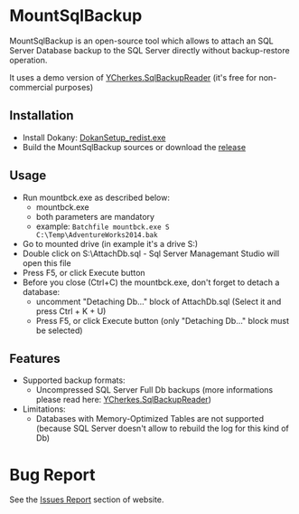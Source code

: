 # MountSqlBackup

MountSqlBackup is an open-source tool which allows to attach an SQL Server Database backup to the SQL Server directly without backup-restore operation.

It uses a demo version of [YCherkes.SqlBackupReader](https://github.com/ycherkes/YCherkes.SqlBackupReader.Demo) (it's free for non-commercial purposes)

## Installation

* Install Dokany: [DokanSetup_redist.exe](https://github.com/dokan-dev/dokany/releases/download/v1.4.0.1000/DokanSetup_redist.exe)
* Build the MountSqlBackup sources or download the [release](https://github.com/ycherkes/MountSqlBackup/releases)

## Usage

* Run mountbck.exe as described below:
	* mountbck.exe <DriveLetter> <BackupPath>
	* both parameters are mandatory
	* example: ```Batchfile mountbck.exe S C:\Temp\AdventureWorks2014.bak```
* Go to mounted drive (in example it's a drive S:)
* Double click on S:\AttachDb.sql - Sql Server Managemant Studio will open this file
* Press F5, or click Execute button
* Before you close (Ctrl+C) the mountbck.exe, don't forget to detach a database:
	* uncomment "Detaching Db..." block of AttachDb.sql (Select it and press Ctrl + K + U)
	* Press F5, or click Execute button (only "Detaching Db..." block must be selected)

## Features

* Supported backup formats:
  * Uncompressed SQL Server Full Db backups (more informations please read here: [YCherkes.SqlBackupReader](https://github.com/ycherkes/YCherkes.SqlBackupReader.Demo))
* Limitations:
  * Databases with Memory-Optimized Tables are not supported (because SQL Server doesn't allow to rebuild the log for this kind of Db)

# Bug Report

See the [Issues Report](https://github.com/ycherkes/MountSqlBackup/issues) section of website.